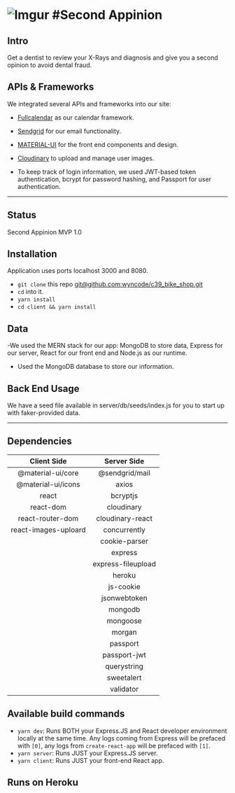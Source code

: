 # ![Imgur](https://imgur.com/a/rBKJDrU)  #Second Appinion

## Intro

Get a dentist to review your X-Rays and diagnosis and give you a second opinion to avoid dental fraud.


## APIs & Frameworks

We integrated several APIs and frameworks into our site:

- [Fullcalendar](https://fullcalendar.io/) as our calendar framework.
- [Sendgrid](https://sendgrid.com/) for our email functionality.
- [MATERIAL-UI](https://material-ui.com/) for the front end components and design.
- [Cloudinary](https://cloudinary.com/) to upload and manage user images.

- To keep track of login information, we used JWT-based token authentication, bcrypt for password hashing, and Passport for user authentication.

<hr/>

## Status

Second Appinion MVP 1.0

## Installation

Application uses ports localhost 3000 and 8080.
- `git clone` this repo [git@github.com:wyncode/c39_bike_shop.git](https://github.com/wyncode/c39_bike_shop)
- `cd` into it.
- `yarn install`
- `cd client && yarn install`

## Data

-We used the MERN stack for our app: MongoDB to store data, Express for our server, React for our front end and Node.js as our runtime.

- Used the MongoDB database to store our information. 

## Back End Usage

We have a seed file available in server/db/seeds/index.js for you to start up with faker-provided data.

<hr/>

## Dependencies

|        Client Side        |       Server Side       |   
| :-----------------------: | :---------------------: | 
| @material-ui/core         | @sendgrid/mail|
| @material-ui/icons        | axios|
| react                     | bcryptjs |
| react-dom                 | cloudinary |
| react-router-dom          | cloudinary-react
| react-images-uploard|concurrently|
|| cookie-parser |
||express|
|| express-fileupload |
|| heroku |
|| js-cookie |
|| jsonwebtoken |
||mongodb|
||mongoose| 
||morgan| 
||passport|
||passport-jwt|
||querystring|
||sweetalert |
||validator|

## Available build commands

- `yarn dev`: Runs BOTH your Express.JS and React developer environment locally at the same time. Any logs coming from Express will be prefaced with `[0]`, any logs from `create-react-app` will be prefaced with `[1]`.
- `yarn server`: Runs JUST your Express.JS server.
- `yarn client`: Runs JUST your front-end React app.

## Runs on Heroku


